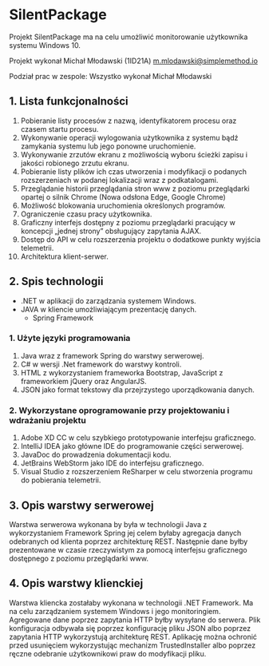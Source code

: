 # SilentPackage
Projekt SilentPackage ma na celu umożliwić monitorowanie użytkownika systemu Windows 10.

Projekt wykonał Michał Młodawski (1ID21A)  [m.mlodawski@simplemethod.io](mailto:m.mlodawski@simplemethod.io)

Podział prac w zespole: Wszystko wykonał Michał Młodawski 

## 1. Lista funkcjonalności
1. Pobieranie listy procesów z nazwą, identyfikatorem procesu oraz czasem startu procesu.
2. Wykonywanie operacji wylogowania użytkownika z systemu bądź zamykania systemu lub jego ponowne uruchomienie.
3.  Wykonywanie zrzutów ekranu z możliwością wyboru ścieżki zapisu i jakości robionego zrzutu ekranu.
4.  Pobieranie listy plików ich czas utworzenia i modyfikacji o podanych rozszerzeniach w podanej lokalizacji wraz z podkatalogami.  
5. Przeglądanie historii przeglądania stron www z poziomu przeglądarki opartej o silnik Chrome (Nowa odsłona Edge, Google Chrome)
6. Możliwość blokowania uruchomienia określonych programów.
7. Ograniczenie czasu pracy użytkownika.
8.  Graficzny interfejs dostępny z poziomu przeglądarki pracujący w koncepcji „jednej strony” obsługujący zapytania AJAX.
9.  Dostęp do API w celu rozszerzenia projektu o dodatkowe punkty wyjścia telemetrii.
10. Architektura klient-serwer.

##  2. Spis technologii
-   .NET w aplikacji do zarządzania systemem Windows.
-   JAVA w kliencie umożliwiającym prezentację danych.
    -   Spring Framework

### 1. Użyte języki programowania
1.  Java wraz z framework Spring do warstwy serwerowej.
2.  C# w wersji .Net framework do warstwy kontroli.
3.  HTML z wykorzystaniem frameworka Bootstrap, JavaScript z frameworkiem jQuery oraz AngularJS.
4.  JSON jako format tekstowy dla przejrzystego uporządkowania danych.

### 2. Wykorzystane oprogramowanie przy projektowaniu i wdrażaniu projektu
1.  Adobe XD CC w celu szybkiego prototypowanie interfejsu graficznego.
2.  IntelliJ IDEA jako główne IDE do programowanie części serwerowej.
3.  JavaDoc do prowadzenia dokumentacji kodu.
4.  JetBrains WebStorm jako IDE do interfejsu graficznego.
5.  Visual Studio z rozszerzeniem ReSharper w celu stworzenia programu do pobierania telemetrii.

##  3. Opis warstwy serwerowej
Warstwa serwerowa wykonana by była w technologii Java z wykorzystaniem Framework Spring jej celem byłaby agregacja danych odebranych od klienta poprzez architekturę REST. Następnie dane byłby prezentowane w czasie rzeczywistym za pomocą interfejsu graficznego dostępnego z poziomu przeglądarki www.

 
##  4. Opis warstwy klienckiej
Warstwa kliencka zostałaby wykonana w technologii .NET Framework. Ma na celu zarządzaniem systemem Windows i jego monitoringiem. Agregowane dane poprzez zapytania HTTP byłby wysyłane do serwera. Plik konfiguracja odbywała się poprzez konfigurację pliku JSON albo poprzez zapytania HTTP wykorzystują architekturę REST.  Aplikację można ochronić przed usunięciem wykorzystując mechanizm TrustedInstaller albo poprzez ręczne odebranie użytkownikowi praw do modyfikacji pliku.
